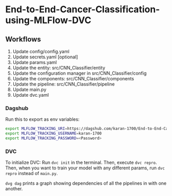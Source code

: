 # End-to-End-Cancer-Classification-using-MLFlow-DVC

## Workflows

1. Update config/config.yaml
2. Update secrets.yaml [optional]
3. Update params.yaml
4. Update the entity: src/CNN_Classifier/entity
5. Update the configuration manager in src/CNN_Classifier/config
6. Update the components: src/CNN_Classifier/components
7. Update the pipeline: src/CNN_Classifier/pipeline
8. Update main.py
9. Update dvc.yaml

### Dagshub

Run this to export as env variables:

```bash
export MLFLOW_TRACKING_URI=https://dagshub.com/karan-1700/End-to-End-Cancer-Classification-using-MLFlow-DVC.mlflow
export MLFLOW_TRACKING_USERNAME=karan-1700
export MLFLOW_TRACKING_PASSWORD=<Password>
```

### DVC

To initialize DVC:
Run `dvc init` in the terminal.
Then, execute `dvc repro`.
Then, when you want to train your model with any different params, run `dvc repro` instead of `main.py`.

`dvg dag` prints a graph showing dependencies of all the pipelines in with one another.
